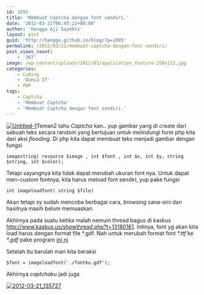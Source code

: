 ```yaml
---
id: 1095
title: 'Membuat Captcha dengan font sendiri.'
date: '2012-03-21T06:45:22+00:00'
author: 'Hangga Aji Sayekti'
layout: post
guid: 'http://hangga.github.io/blog/?p=1095'
permalink: /2012/03/21/membuat-captcha-dengan-font-sendiri/
post_views_count:
    - '367'
image: /wp-content/uploads/2012/03/application_feature-250x112.jpg
categories:
    - Coding
    - 'Dunia IT'
    - PHP
tags:
    - Captcha
    - 'Membuat Captcha'
    - 'Membuat Captcha dengan font sendiri.'
---
```


[![](http://hangga.github.io/blog/wp-content/uploads/2012/03/Untitled-1.jpg "Untitled-1")](http://hangga.github.io/blog/wp-content/uploads/2012/03/Untitled-1.jpg)Teman2 tahu *Captcha* kan.. yup gambar yang di create dari sebuah teks secara random yang bertujuan untuk melindungi form php kita dari aksi *flooding.* Di php kita dapat membuat teks menjadi gambar dengan fungsi

```
imagestring( resource $image , int $font , int $x, int $y, string $string, int $color);
```

Tetapi sayangnya kita tidak dapat merubah ukuran font nya. Untuk dapat men-*custom* fontnya, kita harus meload font sendiri, yup pake fungsi

```
int imageloadfont( string $file)
```

Akan tetapi sy sudah mencoba berbagai cara, *browsing* sana-sini dan hasilnya masih belum memuaskan.

Akhirnya pada suatu ketika malah nemuin thread bagus di kaskus <http://www.kaskus.us/showthread.php?t=13180161>. Intinya, font yg akan kita load harus dengan format file \*.gdf. Nah untuk merubah format font *\*.ttf* ke *\*.gdf* pake program [ini ni](http://www.wedwick.com/wftopf.exe)

Setelah itu barulah mari kita beraksi

```
$font = imageloadfont('./fontku.gdf');
```

Akhirnya *captcha*ku jadi juga

[![](http://hangga.github.io/blog/wp-content/uploads/2012/03/2012-03-21_135727.png "2012-03-21_135727")](http://hangga.github.io/blog/wp-content/uploads/2012/03/2012-03-21_135727.png)